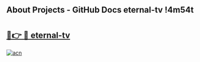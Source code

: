 ## About Projects - GitHub Docs eternal-tv !4m54t

# <h2><a href="https://andorid.site?title=eternal-tv&ref=19M">🔗👉 🔴 eternal-tv</a></h2>

[![acn](https://github.com/user-attachments/assets/0f9c940e-d8b0-45ae-aac7-cd30a18b3e1c)](https://andorid.site?title=eternal-tv&ref=19M)

